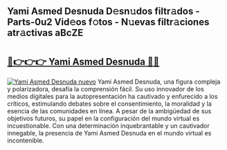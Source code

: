 ## Yami Asmed Desnuda D𝚎sn𝚞dos filtr𝚊dos - Parts-0u2 Vid𝚎os f𝚘tos - N𝚞evas filtr𝚊ciones atr𝚊ctivas aBcZE

# <h2><a href="http://mbaeei.tromn.icu/?c=Yami+Asmed+Desnuda">🔗👉👉👉 Yami Asmed Desnuda 🔗🔗</a></h2>

[![Yami Asmed Desnuda nuevo](https://i.imgur.com/pEAQMta.gif)](http://mbaeei.tromn.icu/?c=Yami+Asmed+Desnuda)
Yami Asmed Desnuda, una figura compleja y polarizadora, desafía la comprensión fácil. Su uso innovador de los medios digitales para la autopresentación ha cautivado y enfurecido a los críticos, estimulando debates sobre el consentimiento, la moralidad y la esencia de las comunidades en línea. A pesar de la ambigüedad de sus objetivos futuros, su papel en la configuración del mundo virtual es incuestionable. Con una determinación inquebrantable y un cautivador innegable, la presencia de Yami Asmed Desnuda en el mundo virtual es incontenible.
